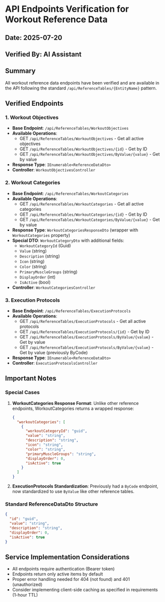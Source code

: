 # API Endpoints Verification for Workout Reference Data

## Date: 2025-07-20
## Verified By: AI Assistant

## Summary
All workout reference data endpoints have been verified and are available in the API following the standard `/api/ReferenceTables/{EntityName}` pattern.

## Verified Endpoints

### 1. Workout Objectives
- **Base Endpoint**: `/api/ReferenceTables/WorkoutObjectives`
- **Available Operations**:
  - GET `/api/ReferenceTables/WorkoutObjectives` - Get all active objectives
  - GET `/api/ReferenceTables/WorkoutObjectives/{id}` - Get by ID
  - GET `/api/ReferenceTables/WorkoutObjectives/ByValue/{value}` - Get by value
- **Response Type**: `IEnumerable<ReferenceDataDto>`
- **Controller**: `WorkoutObjectivesController`

### 2. Workout Categories
- **Base Endpoint**: `/api/ReferenceTables/WorkoutCategories`
- **Available Operations**:
  - GET `/api/ReferenceTables/WorkoutCategories` - Get all active categories
  - GET `/api/ReferenceTables/WorkoutCategories/{id}` - Get by ID
  - GET `/api/ReferenceTables/WorkoutCategories/ByValue/{value}` - Get by value
- **Response Type**: `WorkoutCategoriesResponseDto` (wrapper with `WorkoutCategories` property)
- **Special DTO**: `WorkoutCategoryDto` with additional fields:
  - `WorkoutCategoryId` (Guid)
  - `Value` (string)
  - `Description` (string)
  - `Icon` (string)
  - `Color` (string)
  - `PrimaryMuscleGroups` (string)
  - `DisplayOrder` (int)
  - `IsActive` (bool)
- **Controller**: `WorkoutCategoriesController`

### 3. Execution Protocols
- **Base Endpoint**: `/api/ReferenceTables/ExecutionProtocols`
- **Available Operations**:
  - GET `/api/ReferenceTables/ExecutionProtocols` - Get all active protocols
  - GET `/api/ReferenceTables/ExecutionProtocols/{id}` - Get by ID
  - GET `/api/ReferenceTables/ExecutionProtocols/ByValue/{value}` - Get by value
  - GET `/api/ReferenceTables/ExecutionProtocols/ByValue/{value}` - Get by value (previously ByCode)
- **Response Type**: `IEnumerable<ReferenceDataDto>`
- **Controller**: `ExecutionProtocolsController`

## Important Notes

### Special Cases
1. **WorkoutCategories Response Format**: Unlike other reference endpoints, WorkoutCategories returns a wrapped response:
   ```json
   {
     "workoutCategories": [
       {
         "workoutCategoryId": "guid",
         "value": "string",
         "description": "string",
         "icon": "string",
         "color": "string",
         "primaryMuscleGroups": "string",
         "displayOrder": 0,
         "isActive": true
       }
     ]
   }
   ```

2. **ExecutionProtocols Standardization**: Previously had a `ByCode` endpoint, now standardized to use `ByValue` like other reference tables.

### Standard ReferenceDataDto Structure
```json
{
  "id": "guid",
  "value": "string",
  "description": "string",
  "displayOrder": 0,
  "isActive": true
}
```

## Service Implementation Considerations
- All endpoints require authentication (Bearer token)
- Endpoints return only active items by default
- Proper error handling needed for 404 (not found) and 401 (unauthorized)
- Consider implementing client-side caching as specified in requirements (1-hour TTL)